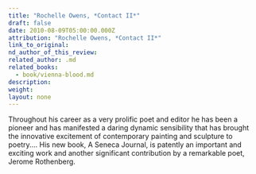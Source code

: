 ```yaml
---
title: "Rochelle Owens, *Contact II*"
draft: false
date: 2010-08-09T05:00:00.000Z
attribution: "Rochelle Owens, *Contact II*"
link_to_original:
nd_author_of_this_review:
related_author: .md
related_books:
  - book/vienna-blood.md
description:
weight:
layout: none
---
```

Throughout his career as a very prolific poet and editor he has been a pioneer and has manifested a daring dynamic sensibility that has brought the innovative excitement of contemporary painting and sculpture to poetry.... His new book, A Seneca Journal, is patently an important and exciting work and another significant contribution by a remarkable poet, Jerome Rothenberg.

